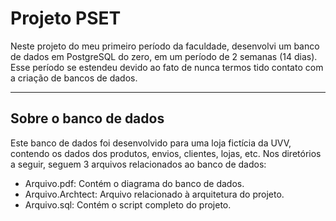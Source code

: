 # Projeto PSET

Neste projeto do meu primeiro período da faculdade, desenvolvi um banco de dados em PostgreSQL do zero, em um período de 2 semanas (14 dias). Esse período se estendeu devido ao fato de nunca termos tido contato com a criação de bancos de dados.

---

## Sobre o banco de dados

Este banco de dados foi desenvolvido para uma loja fictícia da UVV, contendo os dados dos produtos, envios, clientes, lojas, etc. Nos diretórios a seguir, seguem 3 arquivos relacionados ao banco de dados:

- Arquivo.pdf: Contém o diagrama do banco de dados.
- Arquivo.Archtect: Arquivo relacionado à arquitetura do projeto.
- Arquivo.sql: Contém o script completo do projeto.
